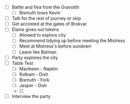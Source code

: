 - [ ] Battle and flea from the Gravolith
	- [ ] Bismuth loses Kevin
- [ ] Talk for the rest of journey or skip
- [ ] Get accosted at the gates of Brokvar
- [ ] Elaine gives out tokens
	- [ ] Allowed to explore city
	- [ ] Recommend tidying up before meeting the Mistress
	- [ ] Meet at Mistress's before sundown
	- [ ] Leave like Batman
- [ ] Party explores the city
- [ ] Table Test
	- [ ] Mazikeen - Napkin
	- [ ] Rolbam - Dish
	- [ ] Bismuth - Fork
	- [ ] Jasper - Dish
	- [ ] 
- [ ] Interview the party